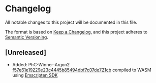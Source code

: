 # Changelog
All notable changes to this project will be documented in this file.

The format is based on [Keep a Changelog](https://keepachangelog.com/en/1.0.0/),
and this project adheres to [Semantic Versioning](https://semver.org/spec/v2.0.0.html).

## [Unreleased]
* Added: PhC-Winner-Argon2 [f57e61e19229e23c4445b85494dbf7c07de721cb](https://github.com/P-H-C/phc-winner-argon2/tree/f57e61e19229e23c4445b85494dbf7c07de721cb) compiled to WASM using [Emscripten SDK](https://github.com/emscripten-core/emsdk)